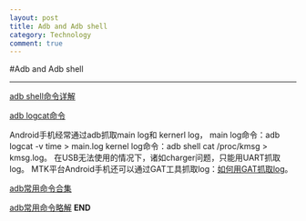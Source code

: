 ```yaml
---
layout: post
title: Adb and Adb shell
category: Technology
comment: true
---
```


#Adb and Adb shell
***

[adb shell命令详解](http://blog.163.com/hero_213/blog/static/3989121420115915014721/)

[adb logcat命令](http://blog.csdn.net/hansel/article/details/38088583)

Android手机经常通过adb抓取main log和 kernerl log，
main log命令：adb logcat -v time > main.log
kernel log命令：adb shell cat /proc/kmsg > kmsg.log。
在USB无法使用的情况下，诸如charger问题，只能用UART抓取log。
MTK平台Android手机还可以通过GAT工具抓取log：[如何用GAT抓取log](http://blog.csdn.net/lxl584685501/article/details/45483153)。

[adb常用命令合集](http://blog.csdn.net/liu_chunhai/article/details/7463420)

[adb常用命令略解](http://www.cnblogs.com/ccxniit2004/archive/2012/02/13/2349767.html)
**END**
